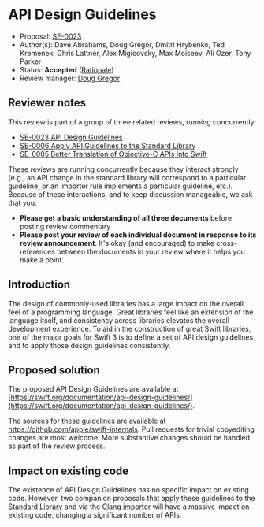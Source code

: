 # API Design Guidelines

* Proposal: [SE-0023](https://github.com/apple/swift-evolution/blob/master/proposals/0023-api-guidelines.md)
* Author(s): Dave Abrahams, Doug Gregor, Dmitri Hrybenko, Ted Kremenek, Chris Lattner, Alex Migicovsky, Max Moiseev, Ali Ozer, Tony Parker
* Status: **Accepted** ([Rationale](http://thread.gmane.org/gmane.comp.lang.swift.evolution/8585))
* Review manager: [Doug Gregor](https://github.com/DougGregor)

## Reviewer notes

This review is part of a group of three related reviews, running
concurrently:

* [SE-0023 API Design Guidelines](https://github.com/apple/swift-evolution/blob/master/proposals/0023-api-guidelines.md)
* [SE-0006 Apply API Guidelines to the Standard Library](https://github.com/apple/swift-evolution/blob/master/proposals/0006-apply-api-guidelines-to-the-standard-library.md)
* [SE-0005 Better Translation of Objective-C APIs Into Swift](https://github.com/apple/swift-evolution/blob/master/proposals/0005-objective-c-name-translation.md)

These reviews are running concurrently because they interact strongly
(e.g., an API change in the standard library will correspond to a
particular guideline, or an importer rule implements a particular
guideline, etc.). Because of these interactions, and to keep
discussion manageable, we ask that you:

* **Please get a basic understanding of all three documents** before
  posting review commentary
* **Please post your review of each individual document in response to
  its review announcement**. It's okay (and encouraged) to make
  cross-references between the documents in your review where it helps
  you make a point.

## Introduction

The design of commonly-used libraries has a large impact on the
overall feel of a programming language. Great libraries feel like an
extension of the language itself, and consistency across libraries
elevates the overall development experience. To aid in the
construction of great Swift libraries, one of the major goals for
Swift 3 is to define a set of API design guidelines and to apply those
design guidelines consistently.

## Proposed solution

The proposed API Design Guidelines are available at
[https://swift.org/documentation/api-design-guidelines/](https://swift.org/documentation/api-design-guidelines/).

The sources for these guidelines are available at
https://github.com/apple/swift-internals.  Pull requests for trivial
copyediting changes are most welcome.  More substantive changes should
be handled as part of the review process.

## Impact on existing code

The existence of API Design Guidelines has no specific impact on
existing code. However, two companion proposals that apply these
guidelines to the [Standard
Library](0006-apply-api-guidelines-to-the-standard-library.md) and via
the [Clang importer](0005-objective-c-name-translation.md) will have a
massive impact on existing code, changing a significant number of
APIs.
